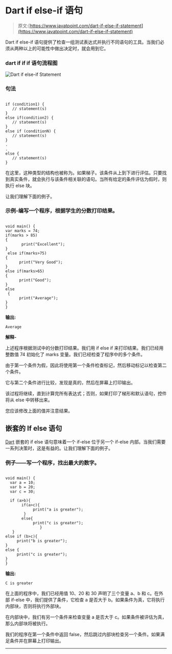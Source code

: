 # Dart if else-if 语句

> 原文:[https://www.javatpoint.com/dart-if-else-if-statement](https://www.javatpoint.com/dart-if-else-if-statement)

Dart if else-if 语句提供了检查一组测试表达式并执行不同语句的工具。当我们必须从两种以上的可能性中做出决定时，就会用到它。

### dart if if if 语句流程图

![Dart if else-if Statement](../Images/5d5d66fa1ea54f21bc988d5d33925528.png)

### 句法

```

if (condition1) {
   // statement(s)
}
else if(condition2) {
   // statement(s)
}
else if (conditionN) {
   // statement(s)
}
.
.
else {
   // statement(s)
}

```

在这里，这种类型的结构也被称为。如果梯子。该条件从上到下进行评估。只要找到真实条件，就会执行与该条件相关联的语句。当所有给定的条件评估为假时，则执行 else 块。

让我们理解下面的例子。

### 示例-编写一个程序，根据学生的分数打印结果。

```

void main() {
var marks = 74;   
if(marks > 85)
{
       print("Excellent");
}
 else if(marks>75)
{
      print("Very Good");
} 
else if(marks>65)
{
      print("Good");
}
else
 {
      print("Average");
}
}

```

**输出:**

```
Average

```

**解释-**

上述程序根据测试中的分数打印结果。我们用 if else if 来打印结果。我们已经用整数值 74 初始化了 marks 变量。我们已经检查了程序中的多个条件。

由于第一个条件为假，因此将使用第一个条件检查标记，然后移动标记以检查第二个条件。

它与第二个条件进行比较，发现是真的，然后在屏幕上打印输出。

该过程将继续，直到计算完所有表达式；否则，如果打印了梯形和默认语句，控件将从 else 中转移出来。

您应该修改上面的值并注意结果。

## 嵌套的 If else 语句

[Dart](https://www.javatpoint.com/dart-programming) 嵌套的 if else 语句意味着一个 if-else 位于另一个 if-else 内部。当我们需要一系列决策时，这是有益的。让我们理解下面的例子。

### 例子——写一个程序，找出最大的数字。

```

void main() {
  var a = 10;
  var b = 20;
  var c = 30;

  if (a>b){
       if(a>c){
            print("a is greater");
        }
       else{
            print("c is greater");
               }       
   }
else if (b>c){
     print("b is greater");
}
else {
     print("c is greater");
}
}

```

**输出:**

```
C is greater

```

在上面的程序中，我们已经用值 10、20 和 30 声明了三个变量 a、b 和 c。在外部 if-else 中，我们提供了条件，它检查 a 是否大于 b。如果条件为真，它将执行内部块，否则将执行外部块。

在内部块中，我们有另一个条件来检查变量 a 是否大于 c。如果条件被评估为真，那么内部块将被执行。

我们的程序在第一个条件中返回 false，然后跳过内部块检查另一个条件。如果满足条件并在屏幕上打印输出。

* * *